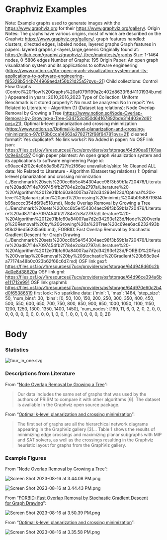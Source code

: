 # Graphviz Examples

Note: Example graphs used to generate images with the https://www.graphviz.org for their https://www.graphviz.org/gallery/.
Origin Notes: The graphs have various origins, most of which are described on the Graphviz https://www.graphviz.org/gallery/.
graph features handled: clusters, directed edges, labeled nodes, layered graphs
Graph features in papers: layered graphs,n-layers,large,generic
Originally found at: https://gitlab.com/graphviz/graphviz/-/tree/main/tests/graphs
Size: 1-1464 nodes, 0-5806 edges
Number of Graphs: 195
Origin Paper: An open graph visualization system and its applications to software engineering (https://www.notion.so/An-open-graph-visualization-system-and-its-applications-to-software-engineering-f85328b544b744969aedaf56b21d25a5?pvs=21)
Child collections: Control Flow Graphs (Control%20Flow%20Graphs%20af079f199a2c402d8633f6d41101934b.md)
Appeared in years: 2010,2016,2023
Type of Collection: Uniform Benchmark
is it stored properly?: No
must be analyzed: No
In repo?: Yes
Related to Literature - Algorithm (1) (Dataset tag relations): Node Overlap Removal by Growing a Tree (https://www.notion.so/Node-Overlap-Removal-by-Growing-a-Tree-534753c850d64167892bde314403e2d6?pvs=21), Optimal k-level planarization and crossing minimization (https://www.notion.so/Optimal-k-level-planarization-and-crossing-minimization-97c176b0cca14663a27827f2f68f6478?pvs=21)
cleaned format?: Yes
duplicate?: No
link works?: No
Added in paper: No
OSF link json: https://files.osf.io/v1/resources/j7ucv/providers/osfstorage/64d90ea91101aa0c9e6a0c97
Origin paper plaintext: An open graph visualization system and its applications to software engineering
Page id: e90aec42f02c4e8b8a6b8727fe2f86ae
unavailable/skip: No
Cleaned ALL data: No
Related to Literature - Algorithm (Dataset tag relations) 1: Optimal k-level planarization and crossing minimization (../Benchmark%20sets%200cc6b5e454304aec98f3b59b1a720476/Literature%20ad87f14e7097454fb2f784e2c8a2797a/Literature%20-%20Algorithm%2012e01bfc60a84007aa7d2d34293e123d/Optimal%20k-level%20planarization%20and%20crossing%20minimiz%204b0f5887f98f4b95acccc354d6f9e518.md), Node Overlap Removal by Growing a Tree (../Benchmark%20sets%200cc6b5e454304aec98f3b59b1a720476/Literature%20ad87f14e7097454fb2f784e2c8a2797a/Literature%20-%20Algorithm%2012e01bfc60a84007aa7d2d34293e123d/Node%20Overlap%20Removal%20by%20Growing%20a%20Tree%20c69ee6ac8232493b9f8d26ed56235a6b.md), FORBID: Fast Overlap Removal by Stochastic GradIent Descent for Graph Drawing (../Benchmark%20sets%200cc6b5e454304aec98f3b59b1a720476/Literature%20ad87f14e7097454fb2f784e2c8a2797a/Literature%20-%20Algorithm%2012e01bfc60a84007aa7d2d34293e123d/FORBID%20Fast%20Overlap%20Removal%20by%20Stochastic%20GradIent%20b58c9e4a77174a48b0c023b62f66c6d7.md)
OSF link gexf: https://files.osf.io/v1/resources/j7ucv/providers/osfstorage/64d948d60c2b4d0e8d38620a
OSF link gml: https://files.osf.io/v1/resources/j7ucv/providers/osfstorage/64d96ce394a6be111712e991
OSF link graphml: https://files.osf.io/v1/resources/j7ucv/providers/osfstorage/64d970e60c2b4d0f65386519
first look: No
sparkline data: {'min': 1, 'max': 1464, 'step_size': 50, 'num_bins': 30, 'bins': [0, 50, 100, 150, 200, 250, 300, 350, 400, 450, 500, 550, 600, 650, 700, 750, 800, 850, 900, 950, 1000, 1050, 1100, 1150, 1200, 1250, 1300, 1350, 1400, 1450], 'num_nodes': [169, 11, 6, 0, 2, 0, 2, 0, 0, 0, 0, 0, 0, 0, 0, 0, 0, 0, 1, 0, 0, 1, 0, 0, 1, 0, 0, 0, 0, 2]}

# Body

### Statistics

![four_in_one.svg](Graphviz%20Examples%20e90aec42f02c4e8b8a6b8727fe2f86ae/four_in_one.svg)

### Descriptions from Literature

From “[Node Overlap Removal by Growing a Tree](https://doi.org/10.7155/jgaa.00442)”:

> Our data includes the same set of graphs that was used by the authors of PRISM to compare it with other algorithms [6]. The dataset is available in the Graphviz open source package.
> 

From “[Optimal k-level planarization and crossing minimization](https://doi.org/10.1007/978-3-642-18469-7_22)”:

> The first set of graphs are all the hierarchical network diagrams appearing in the GraphViz gallery [3]… Table 1 shows the results of minimizing edge crossings and maximizing planar subgraphs with MIP and SAT solvers, as well as the crossings resulting in the Graphviz heuristic layout for graphs from the GraphViz gallery.
> 

### Example Figures

From “[Node Overlap Removal by Growing a Tree](https://doi.org/10.7155/jgaa.00442)”:

![Screen Shot 2023-08-16 at 3.44.08 PM.png](Graphviz%20Examples%20e90aec42f02c4e8b8a6b8727fe2f86ae/Screen_Shot_2023-08-16_at_3.44.08_PM.png)

![Screen Shot 2023-08-16 at 3.44.43 PM.png](Graphviz%20Examples%20e90aec42f02c4e8b8a6b8727fe2f86ae/Screen_Shot_2023-08-16_at_3.44.43_PM.png)

From “[FORBID: Fast Overlap Removal by Stochastic GradIent Descent for Graph Drawing](https://link.springer.com/chapter/10.1007/978-3-031-22203-0_6)”:

![Screen Shot 2023-08-16 at 3.50.39 PM.png](Graphviz%20Examples%20e90aec42f02c4e8b8a6b8727fe2f86ae/Screen_Shot_2023-08-16_at_3.50.39_PM.png)

From “[Optimal k-level planarization and crossing minimization](https://doi.org/10.1007/978-3-642-18469-7_22)”:

![Screen Shot 2023-08-16 at 3.35.58 PM.png](Graphviz%20Examples%20e90aec42f02c4e8b8a6b8727fe2f86ae/Screen_Shot_2023-08-16_at_3.35.58_PM.png)
